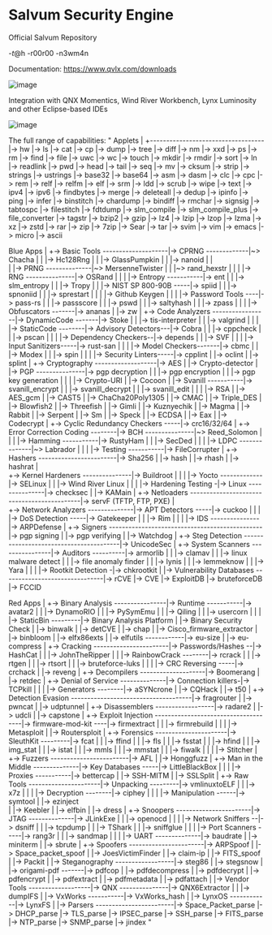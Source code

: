 # Salvum Security Engine
Official Salvum Repository

-$t@$h -r00r00 -n3wm4n

Documentation: https://www.qvlx.com/downloads

![image](https://github.com/QVLx-Labs/Salvum/assets/4257899/86d79068-e91c-4820-9e3a-5c2a592efddd)

Integration with QNX Momentics, Wind River Workbench, Lynx Luminosity and other Eclipse-based IDEs

![image](https://github.com/QVLx-Labs/Salvum/assets/4257899/08bc74d0-5664-4601-9de3-fae42a1b6088)

The full range of capabilities:
"
Applets
    |
    +-----------------------------------|-> hw
                                        |-> ls
                                        |-> cat
                                        |-> cp
                                        |-> dump
                                        |-> tree
                                        |-> diff
                                        |-> nm
                                        |-> xxd
                                        |-> ps
                                        |-> rm
                                        |-> find
                                        |-> file
                                        |-> uwc
                                        |-> wc
                                        |-> touch
                                        |-> mkdir
                                        |-> rmdir
                                        |-> sort
                                        |-> ln
                                        |-> readlink
                                        |-> pwd
                                        |-> head
                                        |-> tail
                                        |-> seq
                                        |-> mv
                                        |-> cksum
                                        |-> strip
                                        |-> strings
                                        |-> ustrings
                                        |-> base32
                                        |-> base64
                                        |-> asm
                                        |-> dasm
                                        |-> clc
                                        |-> cpc
                                        |-> rem
                                        |-> relf
                                        |-> relfm
                                        |-> elf
                                        |-> srm
                                        |-> ldd
                                        |-> scrub
                                        |-> wipe
                                        |-> text
                                        |-> ipv4
                                        |-> ipv6
                                        |-> findbytes
                                        |-> merge
                                        |-> deleteall
                                        |-> dedup
                                        |-> ipinfo
                                        |-> ping
                                        |-> infer
                                        |-> binstitch
                                        |-> chardump
                                        |-> bindiff
                                        |-> rmchar
                                        |-> signsig
                                        |-> tabtospc
                                        |-> filestitch
                                        |-> fdtdump
                                        |-> slm_compile
                                        |-> slm_compile_plus
                                        |-> file_converter
                                        |-> tagstr
                                        |-> bzip2
                                        |-> gzip
                                        |-> lz4
                                        |-> lzip
                                        |-> lzop
                                        |-> lzma
                                        |-> xz
                                        |-> zstd
                                        |-> rar
                                        |-> zip
                                        |-> 7zip
                                        |-> Sear
                                        |-> tar
                                        |-> svim
                                        |-> vim
                                        |-> emacs
                                        |-> micro
                                        |-> ascii

Blue Apps
    |
    +-> Basic Tools --------------------|-> CPRNG -------------|~> Chacha
    |                                   |                      |-> Hc128Rng
    |                                   |                      |-> GlassPumpkin
    |                                   |                      |-> nanoid
    |                                   |                      
    |                                   |-> PRNG --------------|~> MersenneTwister
    |                                   |                      |~> rand_hexstr
    |                                   |
    |                                   |-> RNG ---------------|-> OSRand
    |                                   |
    |                                   |-> Entropy -----------|-> ent
    |                                   |                      |-> slm_entropy
    |                                   |                      |-> Tropy
    |                                   |                      |-> NIST SP 800-90B -----|-> spiid
    |                                   |                                               |-> spnoniid
    |                                   |                                               |-> sprestart
    |                                   |
    |                                   |-> Github Keygen
    |                                   |
    |                                   |-> Password Tools ----|-> pass-rs
    |                                   |                      |-> passscore
    |                                   |                      |-> pswd
    |                                   |                      |-> saltyhash
    |                                   |                      |-> zpass
    |                                   |
    |                                   |-> Obfuscators -------|-> ananas
    |                                                          |-> zw
    |
    +-> Code Analyzers -----------------|-> DynamicCode -------|-> Stoke
    |                                   |                      |-> tis-interpreter
    |                                   |                      |-> valgrind
    |                                   |
    |                                   |-> StaticCode --------|-> Advisory Detectors---|-> Cobra
    |                                                          |                        |-> cppcheck
    |                                                          |                        |-> pscan
    |                                                          |
    |                                                          |-> Dependency Checkers--|-> depends
    |                                                          |                        |-> SVF
    |                                                          |
    |                                                          |-> Input Sanitizers-----|-> rust-san
    |                                                          |
    |                                                          |-> Model Checkers-------|-> cbmc
    |                                                          |                        |-> Modex
    |                                                          |                        |-> spin
    |                                                          |
    |                                                          |-> Security Linters-----|-> cpplint 
    |                                                                                   |-> oclint
    |                                                                                   |-> splint
    |
    +-> Cryptography -------------------|-> AES
    |                                   |-> Crypto-detector
    |                                   |-> PGP ---------------|-> pgp decryption
    |                                   |                      |-> pgp encryption
    |                                   |                      |-> pgp key generation
    |                                   |
    |                                   |-> Crypto-URI
    |                                   |-> Cocoon
    |                                   |-> Svanill -----------|-> svanill_encrypt
    |                                   |                      |-> svanill_decrypt
    |                                   |                      |-> svanill_edit
    |                                   |
    |                                   |-> RSA
    |                                   |-> AES_gcm
    |                                   |-> CAST5
    |                                   |-> ChaCha20Poly1305
    |                                   |-> CMAC
    |                                   |-> Triple_DES
    |                                   |-> Blowfish2
    |                                   |-> Threefish
    |                                   |-> Gimli
    |                                   |-> Kuznyechik
    |                                   |-> Magma
    |                                   |-> Rabbit
    |                                   |-> Serpent
    |                                   |-> Sm
    |                                   |-> Speck
    |                                   |-> ECDSA
    |                                   |-> Eax
    |                                   |-> Codecrypt
    |
    +-> Cyclic Redundancy Checkers -----|-> crc16/32/64
    |
    +-> Error Correction Coding --------|-> BCH ---------------|~> Reed_Solomon
    |                                   |
    |                                   |-> Hamming -----------|-> RustyHam
    |                                   |                      |-> SecDed 
    |                                   |
    |                                   |-> LDPC --------------|~> Labrador
    |                                   |
    |                                   |-> Testing -----------|-> FileCorrupter
    |
    +-> Hashers ------------------------|-> Sha256
    |                                   |-> hash
    |                                   |-> rhash
    |                                   |-> hashrat
    |  
    +-> Kernel Hardeners ---------------|-> Buildroot
    |                                   |
    |                                   |-> Yocto -------------|-> SELinux
    |                                   |                      |-> Wind River Linux
    |                                   |
    |                                   |-> Hardening Testing -|-> Linux ---------------|-> checksec
    |                                                                                   |-> KAMain
    | 
    +-> Netloaders --------------------------------------------|-> servF (TFTP, FTP, PXE)
    |                                                          
    +-> Network Analyzers --------------|-> APT Detectors -----|-> cuckoo
    |                                   |
    |                                   |-> DoS Detection -----|-> Gatekeeper
    |                                   |                      |-> Rim
    |                                   |
    |                                   |-> IDS ---------------|-> ARPDefense
    |
    +-> Signers -----------------------------------------------|-> pgp signing
    |                                                          |-> pgp verifying
    |                                                          |-> Watchdog
    |
    +-> Steg Detection ----------------------------------------|-> UnicodeSec
    |
    +-> System Scanners ----------------|-> Auditors ----------|-> armorlib
    |                                   |                      |-> clamav
    |                                   |                      |-> linux malware detect
    |                                   |                      |-> file anomaly finder
    |                                   |                      |-> lynis
    |                                   |                      |-> lemmeknow
    |                                   |                      |-> Yara
    |                                   |
    |                                   |-> Rootkit Detection -|-> chkrootkit
    |
    |-> Vulnerability Databases -------------------------------|-> rCVE
                                                               |-> CVE
                                                               |-> ExploitDB
                                                               |-> bruteforceDB
                                                               |-> FCCID

Red Apps
    |
    +-> Binary Analysis ----------------|-> Runtime -----------|-> avatar2
    |                                   |                      |-> DynamoRIO
    |                                   |                      |-> PySymEmu
    |                                   |                      |-> Qiling
    |                                   |                      |-> usercorn
    |                                   |
    |                                   |-> StaticBin ---------|-> Binary Analysis Platform
    |                                                          |-> Binary Security Check
    |                                                          |-> binwalk
    |                                                          |-> detCVE
    |                                                          |-> chap
    |                                                          |-> Cisco_firmware_extractor
    |                                                          |-> binbloom
    |                                                          |-> elfx86exts
    |                                                          |-> elfutils ------------|-> eu-size
    |                                                                                   |-> eu-compress
    |
    +-> Cracking -----------------------|-> Passwords/Hashes --|-> HashCat
    |                                   |                      |-> JohnTheRipper
    |                                   |                      |-> RainbowCrack --------|-> rcrack
    |                                   |                                               |-> rtgen
    |                                   |                                               |-> rtsort
    |                                   |                                               |-> bruteforce-luks
    |                                   |
    |                                   |-> CRC Reversing -----|-> crchack
    |                                                          |-> reveng
    |
    +-> Decompilers --------------------|-> Boomerang
    |                                   |-> retdec
    |
    +-> Denial of Service --------------|-> Connection killers-|-> TCPkill
    |                                   |
    |                                   |-> Generators --------|-> aSYNcrone
    |                                                          |-> CQHack
    |                                                          |-> t50
    |
    +-> Detection Evasion -------------------------------------|-> fragrouter
    |                                                          |-> pwncat
    |                                                          |-> udptunnel
    |
    +-> Disassemblers ------------------|-> radare2
    |                                   |-> udcli
    |                                   |-> capstone
    |
    +-> Exploit Injection -------------------------------------|-> firmware-mod-kit ----|-> firmextract
    |                                                          |                        |-> firmrebuild
    |                                                          |
    |                                                          |-> Metasploit
    |                                                          |-> Routersploit
    |
    +-> Forensics ----------------------|-> SleuthKit ---------|-> fcat
    |                                   |                      |-> ffind
    |                                   |                      |-> fls
    |                                   |                      |-> fsstat
    |                                   |                      |-> hfind
    |                                   |                      |-> img_stat
    |                                   |                      |-> istat
    |                                   |                      |-> mmls
    |                                   |                      |-> mmstat
    |                                   |                      |-> fiwalk
    |                                   |
    |                                   |-> Stitcher
    |
    +-> Fuzzers ------------------------|-> AFL
    |                                   |-> Honggfuzz
    |
    +-> Man in the Middle --------------|-> Key Databases -----|-> LittleBlackBox
    |                                   |
    |                                   |-> Proxies -----------|-> bettercap
    |                                                          |-> SSH-MITM
    |                                                          |-> SSLSplit
    |
    +-> Raw Tools ----------------------|-> Unpacking ---------|-> vmlinuxtoELF
    |                                   |                      |-> x7z
    |                                   |
    |                                   |-> Decryption --------|-> ciphey
    |                                   |
    |                                   |-> Manipulation ------|-> symtool
    |                                                          |-> ezinject                                    
    |                                                          |-> Keebler
    |                                                          |-> elfbin
    |                                                          |-> dress
    |
    +-> Snoopers -----------------------|-> JTAG --------------|-> JLinkExe
    |                                   |                      |-> openocd
    |                                   |
    |                                   |-> Network Sniffers --|-> dsniff
    |                                   |                      |-> tcpdump
    |                                   |                      |-> TShark
    |                                   |                      |-> sniffglue
    |                                   |
    |                                   |-> Port Scanners -----|-> rang3r
    |                                   |                      |-> sandmap
    |                                   |
    |                                   |-> UART --------------|-> baudrate
    |                                                          |-> miniterm
    |                                                          |-> sbrute
    |
    +-> Spoofers -----------------------|-> ARPSpoof
    |                                   |-> Space_packet_spoof
    |                                   |-> JoesVictimFinder
    |                                   |-> claim-ip
    |                                   |-> FITS_spoof
    |                                   |-> Packit
    |
    |-> Steganography ------------------|-> steg86
    |                                   |-> stegsnow
    |                                   |-> origami-pdf -------|-> pdfcop
    |                                                          |-> pdfdecompress
    |                                                          |-> pdfdecrypt
    |                                                          |-> pdfencrypt
    |                                                          |-> pdfextract
    |                                                          |-> pdfmetadata
    |                                                          |-> pdfattach
    |
    |-> Vendor Tools -------------------|-> QNX ---------------|-> QNX6Extractor
    |                                   |                      |-> dumpIFS
    |                                   |-> VxWorks -----------|-> VxWorks_hash
    |                                   |-> LynxOS ------------|-> LynxFS
    |
    |-> Parsers ------------------------|-> Space_Packet_parse
                                        |-> DHCP_parse
                                        |-> TLS_parse
                                        |-> IPSEC_parse
                                        |-> SSH_parse
                                        |-> FITS_parse
                                        |-> NTP_parse
                                        |-> SNMP_parse
                                        |-> jindex
"
